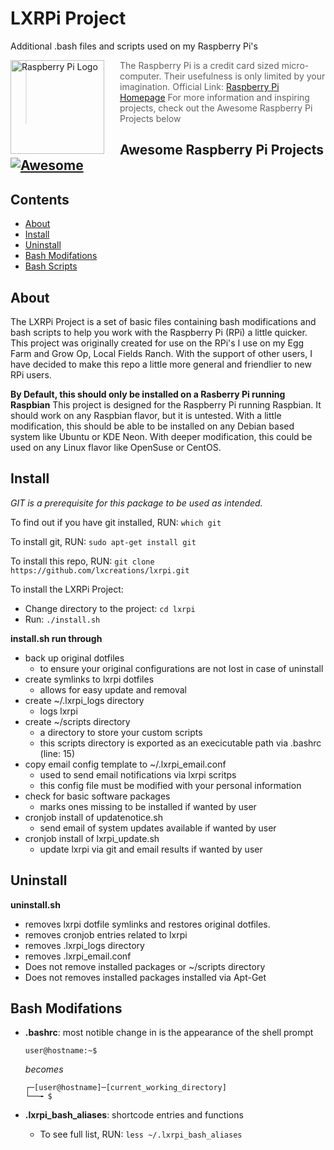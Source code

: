 # LXRPi Project
Additional .bash files and scripts used on my Raspberry Pi's

<a href="https://www.raspberrypi.org"><img src="https://www.raspberrypi.org/wp-content/uploads/2012/03/raspberry-pi-logo.png" alt="Raspberry Pi Logo" align="left" style="margin-right: 25px" height=150></a>

> The Raspberry Pi is a credit card sized micro-computer. Their usefulness is only limited by your imagination. Official Link: [Raspberry Pi Homepage](https://raspberrypi.org)
> For more information and inspiring projects, check out the Awesome Raspberry Pi Projects below

## Awesome Raspberry Pi Projects [![Awesome](https://cdn.rawgit.com/sindresorhus/awesome/d7305f38d29fed78fa85652e3a63e154dd8e8829/media/badge.svg)](https://github.com/thibmaek/awesome-raspberry-pi)

## Contents

- [About](#about)
- [Install](#install)
- [Uninstall](#uninstall)
- [Bash Modifations](#bashmods)
- [Bash Scripts](#bashscripts)

## About

The LXRPi Project is a set of basic files containing bash modifications and bash scripts to help you work with the Raspberry Pi (RPi) a little quicker. This project was originally created for use on the RPi's I use on my Egg Farm and Grow Op, Local Fields Ranch. With the support of other users, I have decided to make this repo a little more general and friendlier to new RPi users.

**By Default, this should only be installed on a Rasberry Pi running Raspbian**
This project is designed for the Raspberry Pi running Raspbian. It should work on any Raspbian flavor, but it is untested. With a little modification, this should be able to be installed on any Debian based system like Ubuntu or KDE Neon. With deeper modification, this could be used on any Linux flavor like OpenSuse or CentOS.

## Install

*GIT is a prerequisite for this package to be used as intended.*

To find out if you have git installed, RUN:
```which git```

To install git, RUN:
```sudo apt-get install git```

To install this repo, RUN:
```git clone https://github.com/lxcreations/lxrpi.git```

To install the LXRPi Project:
- Change directory to the project: ```cd lxrpi```
- Run: ```./install.sh```

**install.sh run through**
- back up original dotfiles
	- to ensure your original configurations are not lost in case of uninstall
- create symlinks to lxrpi dotfiles
	- allows for easy update and removal
- create ~/.lxrpi_logs directory
	- logs lxrpi
- create ~/scripts directory
	- a directory to store your custom scripts
	- this scripts directory is exported as an execicutable path via .bashrc (line: 15)
- copy email config template to ~/.lxrpi_email.conf
	- used to send email notifications via lxrpi scritps
	- this config file must be modified with your personal information
- check for basic software packages
	- marks ones missing to be installed if wanted by user
- cronjob install of updatenotice.sh
	- send email of system updates available if wanted by user
- cronjob install of lxrpi_update.sh
	- update lxrpi via git and email results if wanted by user

## Uninstall

**uninstall.sh**
- removes lxrpi dotfile symlinks and restores original dotfiles.
- removes cronjob entries related to lxrpi
- removes .lxrpi_logs directory
- removes .lxrpi_email.conf
- Does not remove installed packages or ~/scripts directory
- Does not removes installed packages installed via Apt-Get

## Bash Modifations
- **.bashrc**: most notible change in is the appearance of the shell prompt
	
	```
	user@hostname:~$
	```
	*becomes*
	```
	┌─[user@hostname]─[current_working_directory]
	└──╼ $

- **.lxrpi_bash_aliases**: shortcode entries and functions
	- To see full list, RUN: ```less ~/.lxrpi_bash_aliases```







